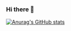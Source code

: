 ### Hi there 👋

[![Anurag's GitHub stats](https://github-readme-stats.vercel.app/api?username=D3C4)](https://github.com/anuraghazra/github-readme-stats)


<!--
**D3C4/D3C4** is a ✨ _special_ ✨ repository because its `README.md` (this file) appears on your GitHub profile.

Here are some ideas to get you started:

- 🔭 I’m currently working on ...
- 🌱 I’m currently learning ...
- 👯 I’m looking to collaborate on ...
- 🤔 I’m looking for help with ...
- 💬 Ask me about ...
- 📫 How to reach me: ...
- 😄 Pronouns: ...
- ⚡ Fun fact: ...
-->

